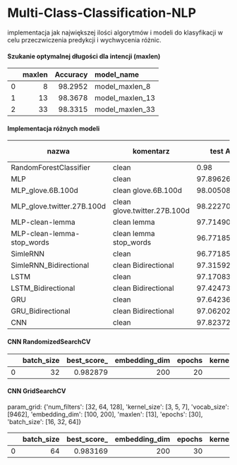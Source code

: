 # Multi-Class-Classification-NLP

implementacja jak największej ilości algorytmów i modeli do klasyfikacji w celu przeczwiczenia predykcji i wychwycenia różnic.


#### Szukanie optymalnej długości dla intencji (maxlen)

|    |   maxlen |   Accuracy | model_name      |
|---:|---------:|-----------:|:----------------|
|  0 |        8 |    98.2952 | model_maxlen_8  |
|  1 |       13 |    98.3678 | model_maxlen_13 |
|  2 |       33 |    98.3315 | model_maxlen_33 |


#### Implementacja różnych modeli

nazwa| komentarz |test Accuracy|predykcja Accuracy|predykcja F1_score
-|-|-|-|-
RandomForestClassifier |clean|0.98|0.98|0.98
MLP |clean|97.89626598358154|0.97|0.97
MLP_glove.6B.100d|clean glove.6B.100d|98.0050802230835|0.98|0.98
MLP_glove.twitter.27B.100d|clean glove.twitter.27B.100d|98.2227087020874|0.97|0.97
MLP-clean-lemma |clean lemma|97.71490693092346|0.96|0.96
MLP-clean-lemma-stop_words |clean lemma stop_words|96.77185416221619|0.94|0.94
SimleRNN |clean|96.77185416221619|0.97|0.97
SimleRNN_Bidirectional |clean Bidirectional| 97.31592535972595     | 0.97|0.97
LSTM  |clean|97.1708357334137|0.97|0.97
LSTM_Bidirectional    |clean Bidirectional| 97.4247395992279     |  0.96     | 0.96
GRU     |clean|97.64236211776733|0.97|0.97
GRU_Bidirectional     |clean Bidirectional| 97.06202149391174     | 0.97|0.97
CNN | clean | 97.8237211704254 | 0.97|0.97


#### CNN RandomizedSearchCV
|    |   batch_size |   best_score_ |   embedding_dim |   epochs |   kernel_size |   maxlen |   num_filters |   vocab_size |
|---:|-------------:|--------------:|----------------:|---------:|--------------:|---------:|--------------:|-------------:|
|  0 |           32 |      0.982879 |             200 |       20 |             3 |       13 |           128 |         9462 |


#### CNN GridSearchCV

param_grid:
{'num_filters': [32, 64, 128], 'kernel_size': [3, 5, 7], 'vocab_size': [9462], 'embedding_dim': [100, 200], 'maxlen': [13], 'epochs': [30], 'batch_size': [16, 32, 64]}

|    |   batch_size |   best_score_ |   embedding_dim |   epochs |   kernel_size |   maxlen |   num_filters |   vocab_size |
|---:|-------------:|--------------:|----------------:|---------:|--------------:|---------:|--------------:|-------------:|
|  0 |           64 |      0.983169 |             200 |       30 |             3 |       13 |           128 |         9462 |

